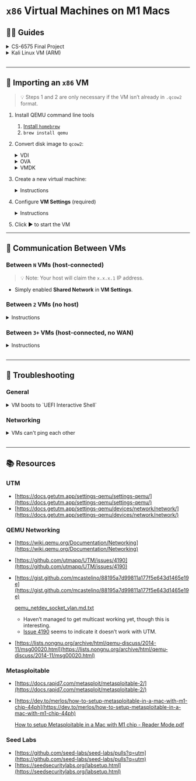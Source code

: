 # `x86` Virtual Machines on M1 Macs

## 👩‍🏫 Guides

<details>
<summary> CS-6575 Final Project </summary>

1. Download both VM `.ova` files.
    1. **Final Server**
    2. **Final Client**
2. Follow [💾 Importing an `x86` VM]() for both VMs
3. Configure network specific settings:
    1. Make sure both VMs are shut off.
        1. **Right Click → Stop**
    2. On Final Server VM:
        1. **VM Settings → Network → Show Advanced Settings → Guest Network**: `10.10.0.0/24`
    3. On Final Client VM:
        1. **VM Settings → Network → Remove**
    4. Follow networking setup [Between `2` VMs (no host)] 
4. Start both VMs and ping the server
    1. `ping 10.10.0.66`
5. Add route on your host and test pings
    
    ```bash
    sudo route add 172.16.1.0/24 10.10.0.66
    ping 172.16.1.1
    ping 172.16.1.2
    ```
    
6. If you have a  [Kali Linux VM (ARM)]() on **Shared Network** (default), you should be able to `ping` (and communicate) with both VMs from Kali as well.
    
    <aside>
    💡 If the route is configured on the host, no additional routing configuration should need to be done on Kali. Otherwise, Kali will need the `route add`.
    
    </aside>

</details>

<details>
<summary> Kali Linux VM (ARM) </summary>

> 💡 This guide configures an ARM-based Kali installation. This means it will run faster and more reliably on M{1,2,3} chips.
> However, it will also not support `x86`-only programs (`execstack`, `edb` to name a few). If you need an `x86` Kali, download a [QEMU VM from the Kali download page](https://www.kali.org/get-kali/#kali-virtual-machines) and follow [💾 Importing an `x86` VM].

1. Follow steps outlined on this guide
    
    [Kali inside UTM (Guest VM) | Kali Linux Documentation](https://www.kali.org/docs/virtualization/install-utm-guest-vm/)
    
2. **[Optional,Recommended]** Install the SPICE agent in Kali to enable clipboard sharing
    
    ```bash
    sudo apt update && sudo apt install spice-vdagent
    ```
    
3. **[Optional]** Install other guest support features (shared folders, time syncing, etc)
    
    [Linux](https://docs.getutm.app/guest-support/linux/)
    
</details>

<br>

---

## 💾 Importing an `x86` VM

> 💡 Steps 1 and 2 are only necessary if the VM isn’t already in `.qcow2` format.

1. Install QEMU command line tools
    1. [Install `homebrew`](https://brew.sh/)
    2. `brew install qemu`
2. Convert disk image to `qcow2`:

    <details>
    <summary> VDI </summary>
        
    ```bash
    # Adjust these to your files
    export INPUT_FILE=SEED-Ubuntu20.04.vdi
    export OUTPUT_FILE=SEED-Ubuntu20.04.qcow2
    qemu-img convert \
        -f vdi \
        $INPUT_FILE \
        -O qcow2 \
        $OUTPUT_FILE
    ```
    
    </details>

    <details>
    <summary> OVA </summary>
    
    ```bash
    # Extract the file
    tar xvf wumpus.ova
    
    # Identify the .vmdk file
    ls -1 *.vmdk
    ```
    
    ```bash
    # Adjust these to your files
    export FILE=wumpus-disk001
    export INPUT_FILE=$FILE.vmdk
    export OUTPUT_FILE=$FILE.qcow2
    qemu-img convert \
        -f vmdk \
        $INPUT_FILE \
        -O qcow2 \
        $OUTPUT_FILE
    ```
    
    </details>

    <details>
    <summary> VMDK </summary>
        
    ```bash
    # Adjust these to your files
    export INPUT_FILE=Metasploitable.vmdk
    export OUTPUT_FILE=Metasploitable.qcow2
    qemu-img convert \
        -f vmdk \
        $INPUT_FILE \
        -O qcow2 \
        $OUTPUT_FILE
    ```

    </details>
        
3. Create a new virtual machine:

    <details>
    <summary> Instructions </summary>

    1. Open **UTM**
    2. Click **+** (Create New VM)
    3. Choose **Emulate** (for x86 architectures)
    4. Choose **Other** (NOT Linux)
    5. Check **Skip ISO Boot**
    6. Customize **Hardware** settings (or leave as default):
        - See details
            1. **Architecture**
                1.  `x86_64` (default) if unsure.
            2.  **Memory**
                1. `4096 MB` is usually adequate for graphical environments.
                2. `1024 MB` is usually adequate for shell-only environments
    7. Set **Storage** size to `1 GB`
    8. Skip **Shared Directory**
    9. Under **Summary**
        1. Set a **Name**
        2. Check **Open VM Settings**
        3. Click **Save**

    </details>

4. Configure **VM Settings** (required)

    <details>
    <summary> Instructions </summary>
        
    **→ System**
    
    **→ CPU Cores**
    
    - `4` for graphical environments
    - `2` for shell-only environments
    - Adjust as needed
    
    **→ Force Multicore**
    
    - [x]  Enabled
    
    **→ QEMU → Tweaks → UEFI Boot**
    
    - [ ]  Disabled
    
    **→ Drives → IDE Drive → Delete**
    
    - Confirm
    
    **→ Drives → New → Import**
    
    - Navigate to your converted `.qcow2` image
    
    **→ Save**

    </details>
        
5. Click ▶️ to start the VM

---

## 🤖 Communication Between VMs

### Between `N` VMs (host-connected)

> 💡 Note: Your host will claim the `x.x.x.1` IP address.

- Simply enabled **Shared Network** in **VM Settings**.

### Between `2` VMs (no host)

<details>
<summary> Instructions </summary>

> 💡 Note that your hosts must be configured with static IP addresses, since there won’t be a DHCP server to assign them.

1. Right click both VMs in the menu, and click **Stop**.
    1. Confirm
2. Right click **VM 1** in the menu, and click **Edit**.
    
    **→ QEMU → Arguments**
    
    1. Scroll to the bottom and add `4` new entries:
        - `-device`
        - `e1000,mac=D6:99:57:5F:B5:A1,netdev=vlan`
        - `-netdev`
        - `socket,id=vlan,listen=localhost:1234`
    
    <aside>
    💡 UTM is finicky and you need to click off the entry input box before saving, otherwise it won’t save.
    
    </aside>
    
3. **Save**.
4. Right click **VM 2** in the menu, and click **Edit**.
    
    **→ QEMU → Arguments**
    
    1. Scroll to the bottom and add `4` new entries:
        - `-device`
        - `e1000,mac=D6:99:57:5F:B5:A2,netdev=vlan`
        - `-netdev`
        - `socket,id=vlan,connect=localhost:1234`
            - Note this is `connect` and not `listen` from **VM 1**.
            - Since it’s a connect/listen TCP socket for the QEMU network backend, the VM with `listen` must start before the VM with `connect`. Otherwise, the `connect` VM will need to restart again before being able to network with the `listen` VM.
    
    <aside>
    💡 UTM is finicky and you need to click off the entry input box before saving, otherwise it won’t save.
    
    </aside>
    
5. **Save**.
6. **Start** both VMs again, in the right order [**VM 1** and then **VM 2**].

</details>

### Between `3+`  VMs  (host-connected, no WAN)

<details>
<summary> Instructions </summary>
    
> 💡 This may work now just by selecting **Host Only Network** on all VMs (untested).
    
If not, see [this reference](https://github.com/utmapp/UTM/issues/4190) to get it working manually.
    
</details> 

<br>

---

## 🔨 Troubleshooting

### General

<details>
<summary> VM boots to `UEFI Interactive Shell` </summary>

### **Issue**

> 💡 This can happen if disabling UEFI mode was not saved.

### Solutions

1. **Close** the VM screen.
2. Right click the VM in the menu, and click **Stop**.
    1. Confirm
3. Right click the VM in the menu, and click **Edit**.
    
    **→ QEMU → Tweaks → UEFI Boot**
    
    - [ ]  Disabled
4. **Save**.
5. **Start** VM again.

- VM stuck while booting
- Turn it off and turn it back on again 😉

</details>

### Networking

<details>
<summary> VMs can't ping each other </summary>

1. Did you confirm the settings saved in UTM?
    1. Double-check your work
2. Did you start the VMs in the right order?
    1. Start `listen` before `connect` VM (see docs again for details).
3. Did your host computer lock or go to sleep?
    1. Restart the VMs (complete start and stop) for good measure.
4. Did you add the proper routes?
    1. Re-add the routes for good measure.
        
        ```bash
        sudo route delete 172.16.1.0/24 10.10.0.66
        sudo route add 172.16.1.0/24 10.10.0.66
        netstat -nr | grep 172.16
        ```
</details>

<br>

---

## 📚 Resources

### UTM

- [https://docs.getutm.app/settings-qemu/settings-qemu/](https://docs.getutm.app/settings-qemu/settings-qemu/)
- [https://docs.getutm.app/settings-qemu/devices/network/network/](https://docs.getutm.app/settings-qemu/devices/network/network/)

### QEMU Networking

- [https://wiki.qemu.org/Documentation/Networking](https://wiki.qemu.org/Documentation/Networking)
- [https://github.com/utmapp/UTM/issues/4190](https://github.com/utmapp/UTM/issues/4190)
- [https://gist.github.com/mcastelino/88195a7d99811a177f5e643d1465e19e](https://gist.github.com/mcastelino/88195a7d99811a177f5e643d1465e19e)
    
    [qemu_netdev_socket_vlan.md.txt](UTM%20QEMU%20on%20M1%20Mac%20175ceda115c742a885ec1387acf994df/qemu_netdev_socket_vlan.md.txt)
    
    - Haven’t managed to get multicast working yet, though this is interesting.
    - [Issue 4190](https://github.com/utmapp/UTM/issues/4190) seems to indicate it doesn’t work with UTM.
- [https://lists.nongnu.org/archive/html/qemu-discuss/2014-11/msg00020.html](https://lists.nongnu.org/archive/html/qemu-discuss/2014-11/msg00020.html)

### Metasploitable

- [https://docs.rapid7.com/metasploit/metasploitable-2/](https://docs.rapid7.com/metasploit/metasploitable-2/)
- [https://dev.to/merlos/how-to-setup-metasploitable-in-a-mac-with-m1-chip-44ph](https://dev.to/merlos/how-to-setup-metasploitable-in-a-mac-with-m1-chip-44ph)
    
    [How to setup Metasploitable in a Mac with M1 chip - Reader Mode.pdf](UTM%20QEMU%20on%20M1%20Mac%20175ceda115c742a885ec1387acf994df/How_to_setup_Metasploitable_in_a_Mac_with_M1_chip_-_Reader_Mode.pdf)
    

### Seed Labs

- [https://github.com/seed-labs/seed-labs/pulls?q=utm](https://github.com/seed-labs/seed-labs/pulls?q=utm)
- [https://seedsecuritylabs.org/labsetup.html](https://seedsecuritylabs.org/labsetup.html)